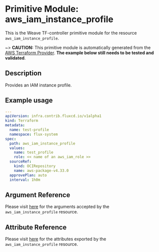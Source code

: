 
# Primitive Module: aws_iam_instance_profile

This is the Weave TF-controller primitive module for the resource `aws_iam_instance_profile`.

~> **CAUTION:** This primitive module is automatically generated from the [AWS Terraform Provider](https://registry.terraform.io/providers/hashicorp/aws/latest/docs/resources/iam_instance_profile). **The example below still needs to be tested and validated**.

## Description

Provides an IAM instance profile.

## Example usage

```yaml
---
apiVersion: infra.contrib.fluxcd.io/v1alpha1
kind: Terraform
metadata:
  name: test-profile
  namespace: flux-system
spec:
  path: aws_iam_instance_profile
  values:
    name: test_profile
    role: << name of an aws_iam_role >>
  sourceRef:
    kind: OCIRepository
    name: aws-package-v4.33.0
  approvePlan: auto
  interval: 1h0m
```

## Argument Reference

Please visit [here](https://registry.terraform.io/providers/hashicorp/aws/latest/docs/resources/iam_instance_profile#argument-reference) for the arguments accepted by the `aws_iam_instance_profile` resource.

## Attribute Reference

Please visit [here](https://registry.terraform.io/providers/hashicorp/aws/latest/docs/resources/iam_instance_profile#attributes-reference) for the attributes exported by the `aws_iam_instance_profile` resource.
